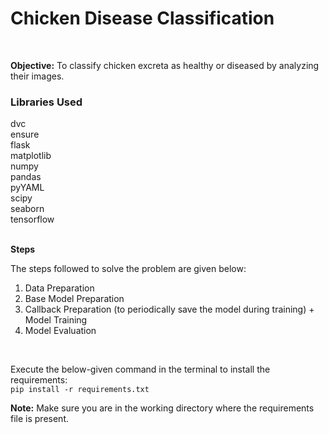 # Chicken Disease Classification
<br>

**Objective:**  To classify chicken excreta as healthy or diseased by analyzing their images.
<br>

### **Libraries Used**<br>
dvc<br>
ensure<br>
flask<br>
matplotlib<br>
numpy<br>
pandas<br>
pyYAML<br>
scipy<br>
seaborn<br>
tensorflow<br>
<br>

**Steps**

The steps followed to solve the problem are given below:
1. Data Preparation
2. Base Model Preparation
3. Callback Preparation (to periodically save the model during training) + Model Training
4. Model Evaluation
<br>

Execute the below-given command in the terminal to install the requirements:<br>
`pip install -r requirements.txt`
<br>

**Note:** Make sure you are in the working directory where the requirements file is present.
